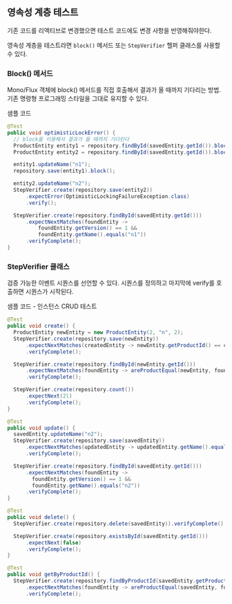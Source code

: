 ## 영속성 계층 테스트
기존 코드를 리액티브로 변경했으면 테스트 코드에도 변경 사항을 반영해줘야한다. 

영속성 계층을 테스트라면 `block()` 메서드 또는 `StepVerifier` 헬퍼 클래스를 사용할 수 있다. 

### Block() 메서드
Mono/Flux 객체에 block() 메서드를 직접 호출해서 결과가 올 때까지 기다리는 방법. 기존 명령형 프로그래밍 스타일을 그대로 유지할 수 있다. 

샘플 코드
```java
@Test
public void optimisticLockError() {
  // block을 이용해서 결과가 올 때까지 기다린다
  ProductEntity entity1 = repository.findById(savedEntity.getId()).block();
  ProductEntity entity2 = repository.findById(savedEntity.getId()).block();

  entity1.updateName("n1");
  repository.save(entity1).block();

  entity2.updateName("n2");
  StepVerifier.create(repository.save(entity2))
      .expectError(OptimisticLockingFailureException.class)
      .verify();

  StepVerifier.create(repository.findById(savedEntity.getId()))
      .expectNextMatches(foundEntity ->
          foundEntity.getVersion() == 1 &&
          foundEntity.getName().equals("n1"))
      .verifyComplete();
}
```

### StepVerifier 클래스
검증 가능한 이벤트 시퀀스를 선언할 수 있다. 시퀀스를 정의하고 마지막에 verify를 호출하면 시퀀스가 시작된다. 

샘플 코드 - 인스턴스 CRUD 테스트
```java
@Test
public void create() {
  ProductEntity newEntity = new ProductEntity(2, "n", 2);
  StepVerifier.create(repository.save(newEntity))
      .expectNextMatches(createdEntity -> newEntity.getProductId() == createdEntity.getProductId())
      .verifyComplete();

  StepVerifier.create(repository.findById(newEntity.getId()))
      .expectNextMatches(foundEntity -> areProductEqual(newEntity, foundEntity))
      .verifyComplete();

  StepVerifier.create(repository.count())
      .expectNext(2l)
      .verifyComplete();
}

@Test
public void update() {
  savedEntity.updateName("n2");
  StepVerifier.create(repository.save(savedEntity))
      .expectNextMatches(updatedEntity -> updatedEntity.getName().equals("n2"))
      .verifyComplete();

  StepVerifier.create(repository.findById(savedEntity.getId()))
      .expectNextMatches(foundEntity ->
        foundEntity.getVersion() == 1 &&
        foundEntity.getName().equals("n2"))
      .verifyComplete();
}

@Test
public void delete() {
  StepVerifier.create(repository.delete(savedEntity)).verifyComplete();

  StepVerifier.create(repository.existsById(savedEntity.getId()))
      .expectNext(false)
      .verifyComplete();
}

@Test
public void getByProductId() {
  StepVerifier.create(repository.findByProductId(savedEntity.getProductId()))
      .expectNextMatches(foundEntity -> areProductEqual(savedEntity, foundEntity))
      .verifyComplete();

```